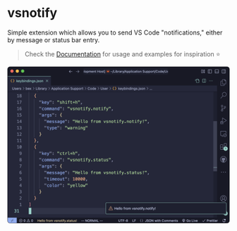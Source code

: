 # vsnotify
Simple extension which allows you to send VS Code "notifications," either by message or status bar entry.

> Check the [Documentation](https://bexli.dev/VSNotify) for usage and examples for inspiration ⭐️

<img src="docs/assets/vsnotify-screenshot.png" width="800">
